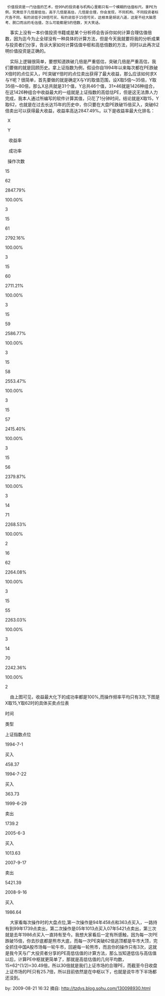      价值投资是一门估值的艺术，但99%的投资者与机构心里都只有一个模糊的估值标尺。拿PE为例，究竟低于几倍是低估，高于几倍是高估，几倍是合理，你会发现，不同机构、不同投资者标尺各不同，有的说低于20倍可买、有的说低于15倍可买，这根本是胡说八道，这是不经大脑思考、脱口而出的毛估值，怎么可能都是5的倍数，天大笑话。

    事实上没有一本价值投资书籍或是某个分析师会告诉你如何计算合理估值倍数，因为迄今为止全球没有一种具体的计算方法，但是今天我就要将我的分析成果与投资者们分享，告诉大家如何计算估值中枢和高低倍数的方法，同时以此再次证明价值投资是正确的。

    实际上逻辑很简单，要想知道跌破几倍是严重低估，突破几倍是严重高估，我们要做的就是回顾历史。拿上证指数为例，假设你自1994年以来每次都在PE跌破X倍时的点位买入，PE突破Y倍时的点位卖出获得了最大收益，那么应该如何求X与Y呢？很简单，首先要做的就是确定X与Y的取值范围，设X取5倍～35倍，Y取35倍～80倍，那么X总共就是31个值，Y总共46个值，31×46就是1426种组合，在这1426种组合中收益最大的一组就是上证指数的高低估PE，但是这无法靠人力完成，我本人通过所编写的软件计算其值，只花了1分钟时间，结论就是X取15，Y取62，也就是在过去长达15年的历史中，你只要在大盘PE跌破15倍买入，突破62倍卖出可以获得最大收益，收益率高达2847.49%。以下是收益率最大化排名：

  X

  Y

   收益率

   成功率

  操作次数

15

62

2847.79%

100.00%

3

15

61

2792.16%

100.00%

3

15

60

2711.21%

100.00%

3

15

59

2586.77%

100.00%

3

15

58

2553.47%

100.00%

3

15

57

2415.40%

100.00%

3

15

56

2379.87%

100.00%

3

14

71

2268.53%

100.00%

2

16

62

2264.08%

100.00%

3

15

55

2263.03%

100.00%

3

14

70

2242.36%

100.00%

2

    由上图可见，收益最大化下的成功率都是100%,而操作频率平均只有3次,下图是X取15,Y取62时的具体买卖点位表

时间

类型

上证指数点位

1994-7-1

买入

458.37

1994-7-22

买入

363.73

1999-6-29

卖出

1739.2

2005-6-3

买入

1013.63

2007-9-17

卖出

5421.39

2008-9-16

买入

1986.64

    大家看每次操作时的大盘点位,第一次操作是94年458点和363点买入，一路持有到99年1739点卖出，第二次操作是05年1013点买入07年5421点卖出，第三次就是去年1986点买入一直持有至今。我想大家看后一定有所感触，因为每一次PE跌破15倍，你去抄底都是熊市大底，而每一次PE突破62倍逃顶都是牛市大顶，完全抓住中国A股市场每一轮牛市，回避每一轮熊市，而且你的操作只有3次，这就是我今天与广大投资者分享的PE高低估值的计算方法，那么当知道低估与高估值以后，计算PE中枢就更简单了，那就是高低估值的几何平均数，15×62^(1/2)=30.49倍，所以30倍就是我们上证市场的合理PE，而截至今日收盘上证市场的PE只有25.7倍，所以目前依然是在中枢以下，也就是说牛市下半场都还没到。

by: 2009-08-21 16:32
摘自: http://tzdys.blog.sohu.com/130098930.html